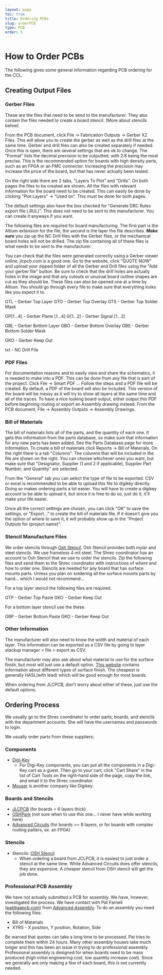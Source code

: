 ```yaml
---
layout: page
toc: true
title: Ordering PCBs
slug: orderPCB
type: PCB
order: 5
---
```



# How to Order PCBs

The following gives some general information regarding PCB ordering for the CCL.


## Creating Output Files

### Gerber Files

These are the files that need to be send to the manufacturer. They also contain the files needed to create a board stencil. (More about stencils below)

From the PCB document, click File -> Fabrication Outputs -> Gerber X2 Files. This will allow you to create the gerber as well as the drill files at the same time. Gerber and drill files can also be created separately if needed. Once this is open, there are several settings that are ok to change. The "Format" lists the decimal precision to be outputted, with 2:6 being the most precise. This is the recommended option for boards with high density parts, such as an FPGA or an FMC connector. Increasing the precision may increase the price of the board, but that has never actually been tested.  

On the right side there are 2 tabs, "Layers To Plot" and "Drills". On both pages the files to be created are shown. All the files with relevant information for the board need to be created. This can easily be done by clicking "Plot Layers" -> "Used on". This must be done for both pages. 

The default settings also have the box checked for "Generate DRC Rules export file (.RUL)". This does not need to be sent to the manufacturer. You can create it anyways if you want. 

The following files are required for board manufacturing. The first part is the Altium extension for the file, the second is the layer the file describes. **Make sure** you zip up the NC Drill files with the Gerber files, or the mechanical board holes will not be drilled. The zip file containing all of these files is what needs to be sent to the manufacturer.

You can check that the files were generated correctly using a Gerber viewer online. jlcpcb.com is a good one.  Go to the website, click "QUOTE NOW" and upload your zipped folder of all the Gerber and Drill files using the "Add your gerber file" button.  Be sure to check that the drill holes are actually holes in the image and that any cutouts or unusual board outline shapes are cut as they should be. These files can also be opened one at a time by Altium. You should go through every file to make sure that everything looks like you expect it to.

GTL - Gerber Top Layer
GTO - Gerber Top Overlay
GTS - Gerber Top Solder Mask

GP[1...4] - Gerber Plane [1...4]
G[1...2] - Gerber Signal [1...2]

GBL - Gerber Bottom Layer
GBO - Gerber Bottom Overlay
GBS - Gerber Bottom Solder Mask

GKO - Gerber Keep Out

txt - NC Drill File

### PDF Files

For documentation reasons and to easily view and share the schematics, it is needed to make into a PDF. This can be done from any file that is part of the project. Click File -> Smart PDF ... Follow the steps and a PDF file will be created. By default, a PDF of the board will also be included. This version of the board will be messy as it will try to show all layers at the same time and all of the traces. To have a nice looking board output, either output this PDF before beginning routing or export an Assembly drawing instead. From the PCB document, File -> Assembly Outputs -> Assembly Drawings.

### Bill of Materials

The bill of materials lists all of the parts, and the quantity of each one. It gets this information from the parts database, so make sure that information for any new parts has been added. See the Parts Database page for more information. To create a bill of materials click Reports -> Bill of Materials. On the right there is a tab "Columns". The columns that will be included in the file are shown on the right. You can choose whichever ones you want, but make sure that "Designator, Supplier (1 and 2 if applicable), Supplier Part Number, and Quantity" are selected.

From the "General" tab you can select the type of file to be exported. CSV or excel is recommended to be able to upload this file to digikey directly. Doing so makes ordering parts a lot easier. You will have to create a digikey account to be able to upload it, but since it is free to do so, just do it, it'll make your life easier. 

Once all the correct settings are chosen, you can click "OK" to save the settings, or "Export..." to create the bill of materials file. If it doesn't give you the option of where to save it, it will probably show up in the "Project Outputs for (project name)". 

### Stencil Manufacture Files

We order stencils through [Osh Stencil](http://oshstencil.com). Osh Stencil provides both mylar and steel stencils. We use frameless 4 mil steel. The Shrec coordinator has an account to Osh Stencil that we use to order the stencils. Zip the following files and send them to the Shrec coordinator with instructions of where and how to order one. Stencils are needed for any board that has surface mounts parts. Unless you plan on soldering all the surface mounts parts by hand... which I would not recommend...

For a top layer stencil the following files are required.

GTP - Gerber Top Paste
GKO - Gerber Keep Out

For a bottom layer stencil use the these.

GBP - Gerber Bottom Paste
GKO - Gerber Keep Out

### Other Information

The manufacturer will also need to know the width and material of each layer. This information can be exported as a CSV file by going to layer stackup manager > file > export as CSV.

The manufacturer may also ask about what material to use for the surface finish, but most will just use a default option. [This website](https://www.epectec.com/articles/pcb-surface-finish-advantages-and-disadvantages.html) contains information about different types of surface finish. The cheapest is generally HASL(with lead) which will be good enough for most boards.

When ordering from JLCPCB, don't worry about either of these, just use the default options. 

## Ordering Process

We usually go to the Shrec coordinator to order parts, boards, and stencils with the department accounts. She will have the usernames and passwords to login.

We usually order parts from these suppliers:

### Components
  * [Digi-Key](https://www.digikey.com/)
    * For Digi-Key components, you can put all the components in a Digi-Key cart as a guest. Then go to your cart, click "Cart Share" in the list of Cart Tools on the right-hand side of the page, copy the link, and email it to the Shrec coordinator.
  * [Mouser](https://www.mouser.com/) is another company like Digikey.

### Boards and Stencils
  * [JLCPCB](https://jlcpcb.com/) (for boards < 6 layers thick)
  * [OSHPark](https://oshpark.com/) (not sure when to use this one... I never have while working here)
  * [Advanced Circuits](https://www.4pcb.com/) (for boards >= 8 layers, or for boards with complex routing patters, ex. an FPGA)

### Stencils
  * Stencils: [OSH Stencil](https://www.oshstencils.com/)
    * When ordering a board from JCLPCB, it is easiest to just order a stencil at the same time. While Advanced Circuits does offer stencils, they are expensive. A cheaper stencil from OSH stencil will get the job done.  
  
### Professional PCB Assembly

We have not actually submitted a PCB for assembly. We have, however, investigated the process. We have contact with Pat Farnell (pat@aapcb.com) from [Advanced Assembly](https://aapcb.com). To do an assembly you need the following files:

- Bill of Materials
- XYRS - X position, Y position, Rotation, Side

Be warned that quotes can take a long time to be processed. Pat tries to complete them within 24 hours. Many other assembly houses take much longer and this has been an issue in trying to do professional assembly. Professional assembly is designed for when boards need to be mass produced (high initial engineering cost, low quantity increase cost). Since we generally are only making a few of each board, this is not currently needed. 
